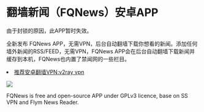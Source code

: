 # 翻墙新闻（FQNews）安卓APP

由于封锁的原因，此APP暂时失效。

全新发布 FQNews APP，无需VPN，后台自动翻墙下载你想看的新闻。添加任何墙外新闻的RSS/FEED，无需VPN，FQNews APP会在后台自动翻墙下载新闻并缓存到本机，FQNews也内置了禁闻网的一些栏目。

<li><a href="https://github.com/vpn-wiki/v2ray.vpn" target="_blank">推荐安卓翻墙VPN:v2ray vpn</a></li>

<p><img src="https://camo.githubusercontent.com/bdaf711a93d64d0bb5e5abfc346a8b84ea47f164/68747470733a2f2f706c61792e676f6f676c652e636f6d2f696e746c2f656e5f75732f6261646765732f696d616765732f67656e657269632f656e2d706c61792d62616467652e706e67" style="max-width:100%">
</p>

FQNews is free and open-source APP under GPLv3 licence, base on SS VPN and Flym News Reader.

